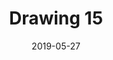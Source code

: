 ---
title: Drawing 15
date: '2019-05-27'
thumb_image: images/mar-4yo/4-mar-drawing15.jpg
thumb_image_alt: Drawing 15
image: images/mar-4yo/4-mar-drawing15.jpg
image_alt: Drawing 15
template: project
---	